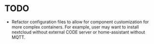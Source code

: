 # TODO

- Refactor configuration files to allow for component customization for more complex containers. For example, user may want to install nextcloud without external CODE server or home-assistant without MQTT.
